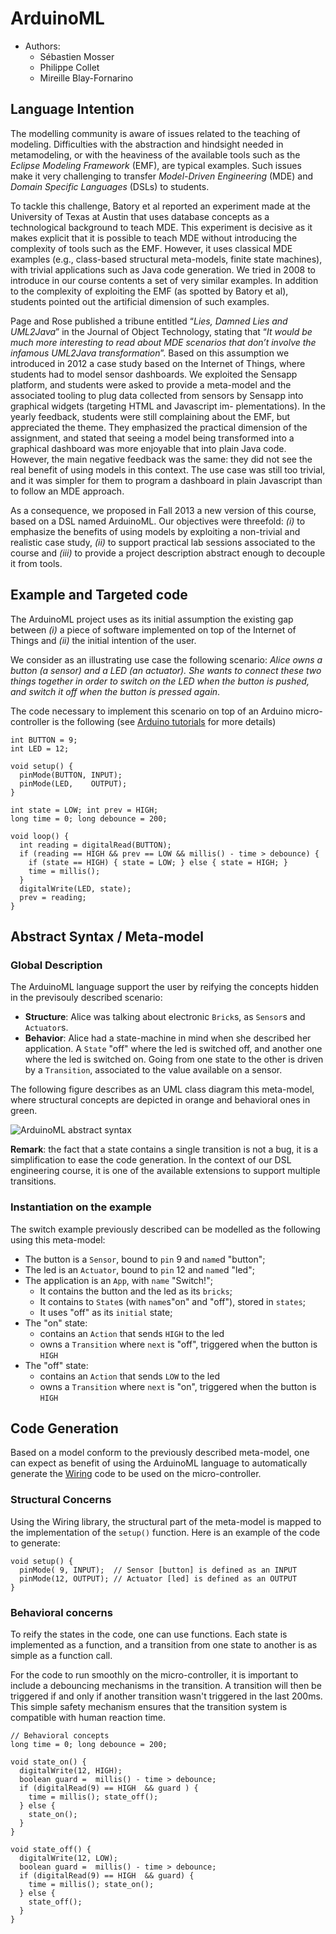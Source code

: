 # ArduinoML

  * Authors:
    * Sébastien Mosser
    * Philippe Collet
    * Mireille Blay-Fornarino

## Language Intention

The modelling community is aware of issues related to the teaching of modeling. Difficulties with the abstraction and hindsight needed in metamodeling, or with the heaviness of the available tools such as the _Eclipse Modeling Framework_ (EMF), are typical examples. Such issues make it very challenging to transfer _Model-Driven Engineering_ (MDE) and _Domain Specific Languages_ (DSLs) to students. 

To tackle this challenge, Batory et al reported an experiment made at the University of Texas at Austin that uses database concepts as a technological background to teach MDE. This experiment is decisive as it makes explicit that it is possible to teach MDE without introducing the complexity of tools such as the EMF. However, it uses classical MDE examples (e.g., class-based structural meta-models, finite state machines), with trivial applications such as Java code generation. We tried in 2008 to introduce in our course contents a set of very similar examples. In addition to the complexity of exploiting the EMF (as spotted by Batory et al), students pointed out the artificial dimension of such examples. 
Page and Rose published a tribune entitled “_Lies, Damned Lies and UML2Java_” in the Journal of Object Technology, stating that “_It would be much more interesting to read about MDE scenarios that don’t involve the infamous UML2Java transformation_”. Based on this assumption we introduced in 2012 a case study based on the Internet of Things, where students had to model sensor
dashboards. We exploited the Sensapp platform, and students were asked to provide a meta-model and the associated tooling to plug data collected from sensors by Sensapp into graphical widgets (targeting HTML and Javascript im- plementations). In the yearly feedback, students were still complaining about the EMF, but appreciated the theme. They emphasized the practical dimension of the assignment, and stated that seeing a model being transformed into a graphical dashboard was more enjoyable that into plain Java code. However, the main negative feedback was the same: they did not see the real benefit of using models in this context. The use case was still too trivial, and it was simpler for them to program a dashboard in plain Javascript than to follow an MDE approach.
As a consequence, we proposed in Fall 2013 a new version of this course, based on a DSL named ArduinoML. Our objectives were threefold: _(i)_ to emphasize the benefits of using models by exploiting a non-trivial and realistic case study, _(ii)_ to support practical lab sessions associated to the course and _(iii)_ to provide a project description abstract enough to decouple it from tools.


## Example and Targeted code

The ArduinoML project uses as its initial assumption the existing gap between _(i)_ a piece of software implemented on top of the Internet of Things and _(ii)_ the initial intention of the user. 

We consider as an illustrating use case the following scenario: _Alice owns a button (a sensor) and a LED (an actuator). She wants to connect these two things together in order to switch on the LED when the button is pushed, and switch it off when the button is pressed again_. 

The code necessary to implement this scenario on top of an Arduino micro-controller is the following (see [Arduino tutorials](https://www.arduino.cc/en/Tutorial/Blink) for more details)

    int BUTTON = 9;
    int LED = 12;
    
    void setup() {
      pinMode(BUTTON, INPUT);
      pinMode(LED,    OUTPUT);
    }
    
    int state = LOW; int prev = HIGH;
    long time = 0; long debounce = 200;
    
    void loop() {
      int reading = digitalRead(BUTTON);
      if (reading == HIGH && prev == LOW && millis() - time > debounce) { 
        if (state == HIGH) { state = LOW; } else { state = HIGH; } 
        time = millis();
      }
      digitalWrite(LED, state); 
      prev = reading;
    }

## Abstract Syntax / Meta-model

### Global Description

The ArduinoML language support the user by reifying the concepts hidden in the previsouly described scenario:

  * **Structure**: Alice was talking about electronic `Brick`s, as `Sensor`s and `Actuator`s.
  * **Behavior**: Alice had a state-machine in mind when she described her application. A `State` "off" where the led is switched off, and another one where the led is switched on. Going from one state to the other is driven by a `Transition`, associated to the value available on a sensor.
  
The following figure describes as an UML class diagram this meta-model, where structural concepts are depicted in orange and behavioral ones in green.

![ArduinoML abstract syntax](https://raw.githubusercontent.com/mosser/ArduinoML-kernel/master/kernels/uml/ArduinoML.png)

**Remark**: the fact that a state contains a single transition is not a bug, it is a simplification to ease the code generation. In the context of our DSL engineering course, it is one of the available extensions to support multiple transitions.

### Instantiation on the example

The switch example previously described can be modelled as the following using this meta-model:

  * The button is a `Sensor`, bound to `pin` 9 and `name`d "button";
  * The led is an `Actuator`, bound to `pin` 12 and `name`d "led";
  * The application is an `App`, with `name` "Switch!";
    * It contains the button and the led as its `bricks`;
    * It contains to `State`s (with `name`s"on" and "off"), stored in `states`;
    * It uses "off" as its `initial` state;
  * The "on" state:
    * contains an `Action` that sends `HIGH` to the led
    * owns a `Transition` where `next` is "off", triggered when the button is `HIGH`
  * The "off" state:
    * contains an `Action` that sends `LOW` to the led
    * owns a `Transition` where `next` is "on", triggered when the button is `HIGH`

## Code Generation

Based on a model conform to the previously described meta-model, one can expect as  benefit of using the ArduinoML language to automatically generate the [Wiring](https://en.wikipedia.org/wiki/Arduino#Software) code to be used on the micro-controller.

### Structural Concerns

Using the Wiring library, the structural part of the meta-model is mapped to the implementation of the `setup()` function. Here is an example of the code to generate:

    void setup() {
      pinMode( 9, INPUT);  // Sensor [button] is defined as an INPUT
      pinMode(12, OUTPUT); // Actuator [led] is defined as an OUTPUT
    }


### Behavioral concerns

To reify the states in the code, one can use functions. Each state is implemented as a function, and a transition from one state to another is as simple as a function call. 

For the code to run smoothly on the micro-controller, it is important to include a debouncing mechanisms in the transition. A transition will then be triggered if and only if another transition wasn't triggered in the last 200ms. This simple safety mechanism ensures that the transition system is compatible with human reaction time.

    // Behavioral concepts
    long time = 0; long debounce = 200;
    
    void state_on() { 
      digitalWrite(12, HIGH);
      boolean guard =  millis() - time > debounce;  
      if (digitalRead(9) == HIGH  && guard ) { 
        time = millis(); state_off(); 
      } else { 
        state_on(); 
      }
    }

    void state_off() {
      digitalWrite(12, LOW);
      boolean guard =  millis() - time > debounce;   
      if (digitalRead(9) == HIGH  && guard) { 
        time = millis(); state_on(); 
      } else { 
        state_off(); 
      }
    }

